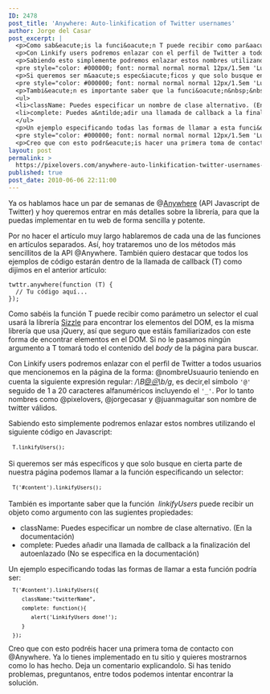 ```yaml
---
ID: 2478
post_title: 'Anywhere: Auto-linkification of Twitter usernames'
author: Jorge del Casar
post_excerpt: |
  <p>Como sab&eacute;is la funci&oacute;n T puede recibir como par&aacute;metro un selector el cual usar&aacute; la librer&iacute;a&nbsp;<a title="A pure-JavaScript CSS selector engine" href="http://sizzlejs.com/" target="_blank">Sizzle</a>&nbsp;para encontrar los elementos del DOM, es la misma librer&iacute;a que usa jQuery, as&iacute; que seguro que est&aacute;is familiarizados con este forma de encontrar elementos en el DOM. Si no le pasamos ning&uacute;n argumento a T tomar&aacute; todo el contenido del&nbsp;<var>body</var>&nbsp;de la p&aacute;gina para buscar.</p>
  <p>Con Linkify users podremos enlazar con el perfil de Twitter a todos usuarios que mencionemos en la p&aacute;gina de la forma: @nombreUsuaurio teniendo en cuenta la siguiente expresi&oacute;n regular:&nbsp;<var>/B[@&#65312;]([a-zA-Z0-9_]{1,20})b/g</var>, es decir,el s&iacute;mbolo '@' seguido de 1 a 20 caracteres alfanum&eacute;ricos incluyendo el '_'. Por lo tanto nombres como @pixelovers, @jorgecasar y @juanmaguitar son nombre de twitter v&aacute;lidos.</p>
  <p>Sabiendo esto simplemente podremos enlazar estos nombres utilizando el siguiente c&oacute;digo en Javascript:</p>
  <pre style="color: #000000; font: normal normal normal 12px/1.5em 'Lucida Grande', Helvetica, Arial, sans-serif; margin: 8px;"><code>T.linkifyUsers();</code></pre>
  <p>Si queremos ser m&aacute;s espec&iacute;ficos y que solo busque en cierta parte de nuestra p&aacute;gina podemos llamar a la funci&oacute;n especificando un selector:</p>
  <pre style="color: #000000; font: normal normal normal 12px/1.5em 'Lucida Grande', Helvetica, Arial, sans-serif; margin: 8px;"><code>T('#content').linkifyUsers();</code></pre>
  <p>Tambi&eacute;n es importante saber que la funci&oacute;n&nbsp;&nbsp;<var>linkifyUsers</var>&nbsp;puede recibir un objeto como argumento con las sugientes propiedades:</p>
  <ul>
  <li>className: Puedes especificar un nombre de clase alternativo. (En la documentaci&oacute;n)</li>
  <li>complete: Puedes a&ntilde;adir una llamada de callback a la finalizaci&oacute;n del autoenlazado (No se especifica en la documentaci&oacute;n)</li>
  </ul>
  <p>Un ejemplo especificando todas las formas de llamar a esta funci&oacute;n podr&iacute;a ser:</p>
  <pre style="color: #000000; font: normal normal normal 12px/1.5em 'Lucida Grande', Helvetica, Arial, sans-serif; margin: 8px;"><code>T('#content').linkifyUsers({<br />   className:"twitterName",<br />   complete: function(){<br />      alert('LinkifyUsers done!');<br />   }<br />});</code></pre>
  <p>Creo que con esto podr&eacute;is hacer una primera toma de contacto con @Anywhere. Ya lo tienes implementado en tu sitio y quieres mostrarnos como lo has hecho. Deja un comentario explicandolo. Si has tenido problemas, preguntanos, entre todos podemos intentar encontrar la soluci&oacute;n.</p>
layout: post
permalink: >
  https://pixelovers.com/anywhere-auto-linkification-twitter-usernames-610375/
published: true
post_date: 2010-06-06 22:11:00
---
```

Ya os hablamos hace un par de semanas de @<a title="Anywhere: API Javascript de Twitter" href="http://pixelovers.com/anywhere-api-javascript-twitter-569267">Anywhere</a> (API Javascript de Twitter) y hoy queremos entrar en más detalles sobre la librería, para que la puedas implementar en tu web de forma sencilla y potente.

Por no hacer el artículo muy largo hablaremos de cada una de las funciones en artículos separados. Así, hoy trataremos uno de los métodos más sencillitos de la API @Anywhere. También quiero destacar que todos los ejemplos de código estarán dentro de la llamada de callback (T) como dijimos en el anterior artículo:
<pre><code>twttr.anywhere(function (T) {
  // Tu código aquí...
});</code></pre>
<!--more-->

Como sabéis la función T puede recibir como parámetro un selector el cual usará la librería <a title="A pure-JavaScript CSS selector engine" href="http://sizzlejs.com/" target="_blank">Sizzle</a> para encontrar los elementos del DOM, es la misma librería que usa jQuery, así que seguro que estáis familiarizados con este forma de encontrar elementos en el DOM. Si no le pasamos ningún argumento a T tomará todo el contenido del <var>body</var> de la página para buscar.

Con Linkify users podremos enlazar con el perfil de Twitter a todos usuarios que mencionemos en la página de la forma: @nombreUsuaurio teniendo en cuenta la siguiente expresión regular: <var>/\\B[@＠]([a-zA-Z0-9_]{1,20})\\b/g</var>, es decir,el símbolo <code>'@'</code> seguido de 1 a 20 caracteres alfanuméricos incluyendo el <code>'_'</code>. Por lo tanto nombres como @pixelovers, @jorgecasar y @juanmaguitar son nombre de twitter válidos.

Sabiendo esto simplemente podremos enlazar estos nombres utilizando el siguiente código en Javascript:
<pre style="color: #000000; font: normal normal normal 12px/1.5em \'Lucida Grande\', Helvetica, Arial, sans-serif; margin: 8px;"><code>T.linkifyUsers();</code></pre>
Si queremos ser más específicos y que solo busque en cierta parte de nuestra página podemos llamar a la función especificando un selector:
<pre style="color: #000000; font: normal normal normal 12px/1.5em \'Lucida Grande\', Helvetica, Arial, sans-serif; margin: 8px;"><code>T('#content').linkifyUsers();</code></pre>
También es importante saber que la función  <var>linkifyUsers</var> puede recibir un objeto como argumento con las sugientes propiedades:
<ul>
	<li>className: Puedes especificar un nombre de clase alternativo. (En la documentación)</li>
	<li>complete: Puedes añadir una llamada de callback a la finalización del autoenlazado (No se especifica en la documentación)</li>
</ul>
Un ejemplo especificando todas las formas de llamar a esta función podría ser:
<pre style="color: #000000; font: normal normal normal 12px/1.5em \'Lucida Grande\', Helvetica, Arial, sans-serif; margin: 8px;"><code>T('#content').linkifyUsers({
   className:"twitterName",
   complete: function(){
      alert('LinkifyUsers done!');
   }
});</code></pre>
Creo que con esto podréis hacer una primera toma de contacto con @Anywhere. Ya lo tienes implementado en tu sitio y quieres mostrarnos como lo has hecho. Deja un comentario explicandolo. Si has tenido problemas, preguntanos, entre todos podemos intentar encontrar la solución.